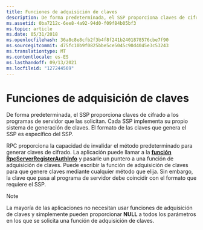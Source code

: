 ```yaml
---
title: Funciones de adquisición de claves
description: De forma predeterminada, el SSP proporciona claves de cifrado a los programas de servidor que las solicitan. Cada SSP implementa su propio sistema de generación de claves. El formato de las claves que genera el SSP es específico del SSP.
ms.assetid: 0ba7212c-6ee8-4a92-94d0-f09f84b05bf3
ms.topic: article
ms.date: 05/31/2018
ms.openlocfilehash: 36a8c8e8cfb2f3b4f8f241b2401878576cbe7f90
ms.sourcegitcommit: d75fc10b9f0825bbe5ce5045c90d4045e3c53243
ms.translationtype: MT
ms.contentlocale: es-ES
ms.lasthandoff: 09/13/2021
ms.locfileid: "127244569"
---
```

# <a name="key-acquisition-functions"></a>Funciones de adquisición de claves

De forma predeterminada, el SSP proporciona claves de cifrado a los programas de servidor que las solicitan. Cada SSP implementa su propio sistema de generación de claves. El formato de las claves que genera el SSP es específico del SSP.

RPC proporciona la capacidad de invalidar el método predeterminado para generar claves de cifrado. La aplicación puede llamar a la [**función RpcServerRegisterAuthInfo**](/windows/desktop/api/Rpcdce/nf-rpcdce-rpcserverregisterauthinfo) y pasarle un puntero a una función de adquisición de claves. Puede escribir la función de adquisición de claves para que genere claves mediante cualquier método que elija. Sin embargo, la clave que pasa al programa de servidor debe coincidir con el formato que requiere el SSP.

> [!Note]  
> La mayoría de las aplicaciones no necesitan usar funciones de adquisición de claves y simplemente pueden proporcionar **NULL** a todos los parámetros en los que se solicita una función de adquisición de claves.

 

 

 





